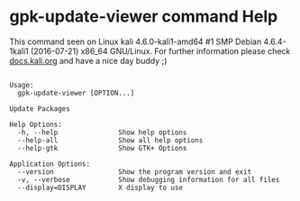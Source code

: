 # gpk-update-viewer command Help
 
 This command seen on Linux kali 4.6.0-kali1-amd64 #1 SMP Debian 4.6.4-1kali1 (2016-07-21) x86_64 GNU/Linux. For further information please check [docs.kali.org](docs.kali.org) and have a nice day buddy ;) 

~~~

Usage:
  gpk-update-viewer [OPTION...]

Update Packages

Help Options:
  -h, --help               Show help options
  --help-all               Show all help options
  --help-gtk               Show GTK+ Options

Application Options:
  --version                Show the program version and exit
  -v, --verbose            Show debugging information for all files
  --display=DISPLAY        X display to use


~~~
